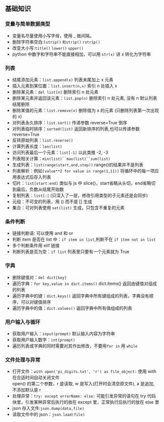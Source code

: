 ## 基础知识
### 变量与简单数据类型
- 变量名尽量使用小写字母，使用 _ 做间隔。
- 删除字符串空白:`lstrip()` `和strip()` `rstrip()`
- 改变大小写:`title()` `lower()` `upper()`
- python 中数字和字符串不能直接相加，可以用 `str(x)` 讲 x 转化为字符串
### 列表
- 结尾添加元素：`list.append(x)` 列表末尾加上 x 元素
- 插入元素到某位置：`list.insert(n,x)` 索引 n 处插入 x
- 删除某元素：`del list[n]` 删除索引 n 处元素
- 删除某元素并返回该元素：`list.pop(n)` 删除索引 n 处元素, 没有 n 默认列表结尾删除
- 删除某值的元素：`list.remove(x)` 删除值为 x 的元素 (只删除列表第一次出现的 x)
- 对列表永久排序：`list.sort()` 传递参数 reverse=True 倒序
- 对列表临时排序：`sorted(list)` 返回新排序的列表,也可以传递参数 reverse=True
- 反转原始列表：`list.reverse()`
- 计算列表长度：`len(list)`
- 访问列表最后一个元素：`list[-1]` 以此类推 -2, -3
- 列表相关计算：`min(list)``max(list)``sum(list)`
- 生成列表：`list(range(start,end,step))` range()的结果并不是列表
- 列表解析：例如`[value**2 for value in range(1,11)]` 将循环中的每一项应用表达式后存入列表
- 切片：`list[start:end]` 类似与 js 中 slice()，start省略从头切，end省略切到最后，负数从结尾开始数
- 复制列表：`list[:]` (只深入了一层，修改引用类型的子元素还是会同步)
- 元组：不可变的列表，用 () 而不是 [] 生成
- 集合：可对列表使用 `set(list)` 生成，只包含不重复的元素
### 条件判断
- 链接判断语: 可以使用 and 和 or
- 判断 item 是否在 list 中：`if item in list`,判断不在 `if item not in list`
- 多个判断条件用 elif 链接
- 判断列表是否为空：`if list` 列表里只要有一个元素就为 True
### 字典
- 删除键值对：`del dict[key]`
- 遍历字典：`for key,value in dict.items()` dict.items() 返回由键值对组成的列表
- 遍历字典中的键：`dict.keys()` 返回字典中所有键组成的列表，字典没有顺序，可以对键值排序
- 遍历字典中的值：`dict.values()` 返回字典中所有值组成的列表
### 用户输入与循环
- 获取用户输入：`input(prompt)` 默认输入内容为字符串
- 获取用户输入数字：`int(prompt)`
- 遍历列表或字典的同时需要对其作出修改，不要用`for in` 用 `while`
### 文件处理与异常
- 打开文件：`with open('pi_digits.txt', 'r') as file_object:` 使用 with 在合适时间自动关闭文件  
open() 的第二个参数，r 是读取, w 是写入(打开时会清空原文件), a 是追加, 不添加默认是 r
- 处理异常：`try: except errorName: else:` 可能引发异常的语句在 try 代码块里，引发某种异常后执行的放在 except 里，正常执行后执行的放在 else 里
- json 存入文件:`json.dump(data,file)`
- 读取文件中的 json：`json.load(file)`

